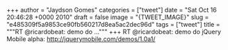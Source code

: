 
+++
author = "Jaydson Gomes"
categories = ["tweet"]
date = "Sat Oct 16 20:46:28 +0000 2010"
draft = false
image = "{TWEET_IMAGE}"
slug = "e485309f5a9853ce90fb560217d8ea5ac2dec96d"
tags = ["tweet"]
title = """RT @ricardobeat: demo do ..."""
+++
RT @ricardobeat: demo do jQuery Mobile alpha: http://jquerymobile.com/demos/1.0a1/
